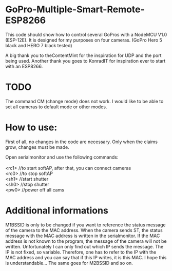 # GoPro-Multiple-Smart-Remote-ESP8266
This code should show how to control several GoPros with a NodeMCU V1.0 (ESP-12E). It is designed for my purposes on four cameras. (GoPro Hero 5 black and HERO 7 black tested)

A big thank you to theContentMint for the inspiration for UDP and the port being used.
Another thank you goes to KonradIT for inspiration ever to start with an ESP8266.

# TODO
The command CM (change mode) does not work. I would like to be able to set all cameras to default mode or other modes.

# How to use:
First of all, no changes in the code are necessary. Only when the claims grow, changes must be made.

Open serialmonitor and use the following commands: <br>
<br>
&#60;rc1> //to start softAP, after that, you can connect cameras <br>
&#60;rc0> //to stop softAP <br>
&#60;sh1> //start shutter <br>
&#60;sh0> //stop shutter <br>
&#60;pw0> //power off all cams

# Additional informations
M1BSSID is only to be changed if you want to reference the status message of the camera to the MAC address.
When the camera sends ST, the status message with the MAC address is written in the serialmonitor. If the MAC address is not known to the program, the message of the camera will not be written.
Unfortunately I can only find out which IP sends the message. The IP is not fixed, so variable. Therefore, one has to refer to the IP with the MAC address and you can say that if this IP writes, it is this MAC. I hope this is understandable... 
The same goes for M2BSSID and so on.
